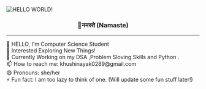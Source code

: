 ![HELLO WORLD!](https://user-images.githubusercontent.com/107036687/173592346-30515149-7a5b-4ed4-8d64-e4dea837c1d7.gif)
<p align="center">
<h3 align ="center"><b>🙏नमस्ते (Namaste)</b></h3>

</p>
<hr>
👋 HELLO, I'm Computer Science Student<br> 
👀 Interested Exploring New Things! <br>
🌱 Currently Working on my DSA ,Problem Sloving Skills and Python .<br>
📫 How to reach me: khushinayak0289@gmail.com<br>
😄 Pronouns: she/her<br>
⚡ Fun fact: I am too lazy to think of one. (Will update some fun stuff later!)
